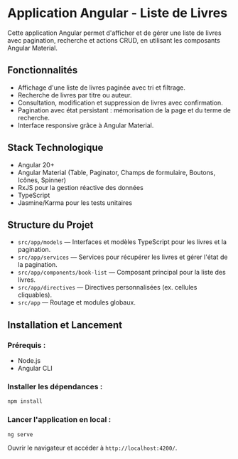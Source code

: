 # Application Angular - Liste de Livres

Cette application Angular permet d'afficher et de gérer une liste de livres avec pagination, recherche et actions CRUD, en utilisant les composants Angular Material.

## Fonctionnalités
- Affichage d'une liste de livres paginée avec tri et filtrage.
- Recherche de livres par titre ou auteur.
- Consultation, modification et suppression de livres avec confirmation.
- Pagination avec état persistant : mémorisation de la page et du terme de recherche.
- Interface responsive grâce à Angular Material.

## Stack Technologique
- Angular 20+
- Angular Material (Table, Paginator, Champs de formulaire, Boutons, Icônes, Spinner)
- RxJS pour la gestion réactive des données
- TypeScript
- Jasmine/Karma pour les tests unitaires

## Structure du Projet
- `src/app/models` — Interfaces et modèles TypeScript pour les livres et la pagination.
- `src/app/services` — Services pour récupérer les livres et gérer l'état de la pagination.
- `src/app/components/book-list` — Composant principal pour la liste des livres.
- `src/app/directives` — Directives personnalisées (ex. cellules cliquables).
- `src/app` — Routage et modules globaux.

## Installation et Lancement
### Prérequis :
- Node.js 
- Angular CLI 


### Installer les dépendances :
```bash
npm install
```

### Lancer l'application en local :
```bash
ng serve
```

Ouvrir le navigateur et accéder à `http://localhost:4200/`.
